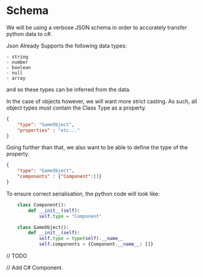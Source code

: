 # Schema

We will be using a verbose JSON schema in order to accurately transfer python data to c#.

Json Already Supports the following data types:

    - string
    - number
    - boolean
    - null
    - array

and so these types can be inferred from the data.

In the case of objects however, we will want more strict casting. As such, all object types must contain the Class Type as a property.

```json 
{
    "type": "GameObject",
    "properties" : "etc..."
}
```

Going further than that, we also want to be able to define the type of the property.

```json
{
    "type": "GameObject",
    "components" : {"Component":[]}
}
```
To ensure correct serialisation, the python code will look like:

```python
    class Component():
        def __init__(self):
            self.type = "Component"

    class GameObject():
        def __init__(self):
            self.type = type(self).__name__
            self.components = {Component.__name__: []}
```

// TODO

// Add C# Component.